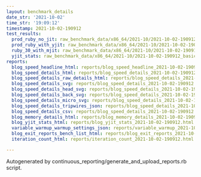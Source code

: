 ```yaml
---
layout: benchmark_details
date_str: '2021-10-02'
time_str: '19:09:12'
timestamp: 2021-10-02-190912
test_results:
  prod_ruby_no_jit: raw_benchmark_data/x86_64/2021-10/2021-10-02-190912_basic_benchmark_prod_ruby_no_jit.json
  prod_ruby_with_yjit: raw_benchmark_data/x86_64/2021-10/2021-10-02-190912_basic_benchmark_prod_ruby_with_yjit.json
  ruby_30_with_mjit: raw_benchmark_data/x86_64/2021-10/2021-10-02-190912_basic_benchmark_ruby_30_with_mjit.json
  yjit_stats: raw_benchmark_data/x86_64/2021-10/2021-10-02-190912_basic_benchmark_yjit_stats.json
reports:
  blog_speed_headline_html: reports/blog_speed_headline_2021-10-02-190912.html
  blog_speed_details_html: reports/blog_speed_details_2021-10-02-190912.html
  blog_speed_details_raw_details_html: reports/blog_speed_details_2021-10-02-190912.raw_details.html
  blog_speed_details_svg: reports/blog_speed_details_2021-10-02-190912.svg
  blog_speed_details_head_svg: reports/blog_speed_details_2021-10-02-190912.head.svg
  blog_speed_details_back_svg: reports/blog_speed_details_2021-10-02-190912.back.svg
  blog_speed_details_micro_svg: reports/blog_speed_details_2021-10-02-190912.micro.svg
  blog_speed_details_tripwires_json: reports/blog_speed_details_2021-10-02-190912.tripwires.json
  blog_speed_details_csv: reports/blog_speed_details_2021-10-02-190912.csv
  blog_memory_details_html: reports/blog_memory_details_2021-10-02-190912.html
  blog_yjit_stats_html: reports/blog_yjit_stats_2021-10-02-190912.html
  variable_warmup_warmup_settings_json: reports/variable_warmup_2021-10-02-190912.warmup_settings.json
  blog_exit_reports_bench_list_html: reports/blog_exit_reports_2021-10-02-190912.bench_list.html
  iteration_count_html: reports/iteration_count_2021-10-02-190912.html

---
```

Autogenerated by continuous_reporting/generate_and_upload_reports.rb script.
